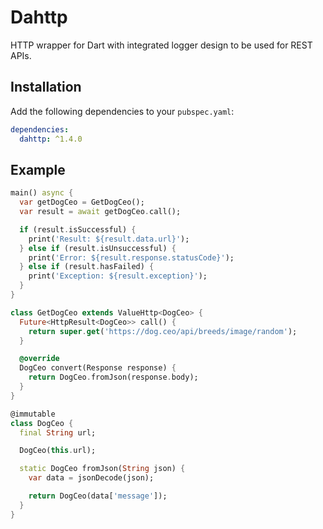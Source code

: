 # Dahttp

HTTP wrapper for Dart with integrated logger design to be used for REST APIs.

## Installation

Add the following dependencies to your `pubspec.yaml`:

```yaml
dependencies: 
  dahttp: ^1.4.0
```

## Example

```dart
main() async {
  var getDogCeo = GetDogCeo();
  var result = await getDogCeo.call();

  if (result.isSuccessful) {
    print('Result: ${result.data.url}');
  } else if (result.isUnsuccessful) {
    print('Error: ${result.response.statusCode}');
  } else if (result.hasFailed) {
    print('Exception: ${result.exception}');
  }
}
```

```dart
class GetDogCeo extends ValueHttp<DogCeo> {
  Future<HttpResult<DogCeo>> call() {
    return super.get('https://dog.ceo/api/breeds/image/random');
  }

  @override
  DogCeo convert(Response response) {
    return DogCeo.fromJson(response.body);
  }
}
```

```dart
@immutable
class DogCeo {
  final String url;

  DogCeo(this.url);

  static DogCeo fromJson(String json) {
    var data = jsonDecode(json);

    return DogCeo(data['message']);
  }
}
```